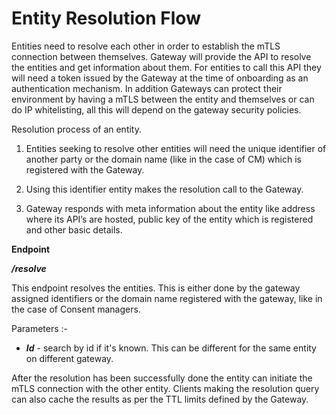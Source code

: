 # Entity Resolution Flow

Entities need to resolve each other in order to establish the mTLS connection between themselves. Gateway will provide the API to resolve the entities and get information about them. For entities to call this API they will need a token issued by the Gateway at the time of onboarding as an authentication mechanism. In addition Gateways can protect their environment by having a mTLS between the entity and themselves or can do IP whitelisting, all this will depend on the gateway security policies.

Resolution process of an entity.

1. Entities seeking to resolve other entities will need the unique identifier of another party or the domain name (like in the case of CM) which is registered with the Gateway.

2. Using this identifier entity makes the resolution call to the Gateway.

3. Gateway responds with meta information about the entity like address where its API’s are hosted, public key of the entity which is registered and other basic details.

**Endpoint**

***/resolve***

This endpoint resolves the entities. This is either done by the gateway assigned identifiers or the domain name registered with the gateway, like in the case of Consent managers.

Parameters :-

- ***Id*** - search by id if it's known. This can be different for the same entity on different gateway.

After the resolution has been successfully done the entity can initiate the mTLS connection with the other entity. Clients making the resolution query can also cache the results as per the TTL limits defined by the Gateway.
